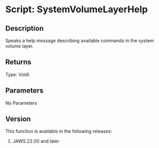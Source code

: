 # Script: SystemVolumeLayerHelp

## Description

Speaks a help message describing available commands in the system volume
layer.

## Returns

Type: Void\

## Parameters

No Parameters

## Version

This function is available in the following releases:

1.  JAWS 22.00 and later
